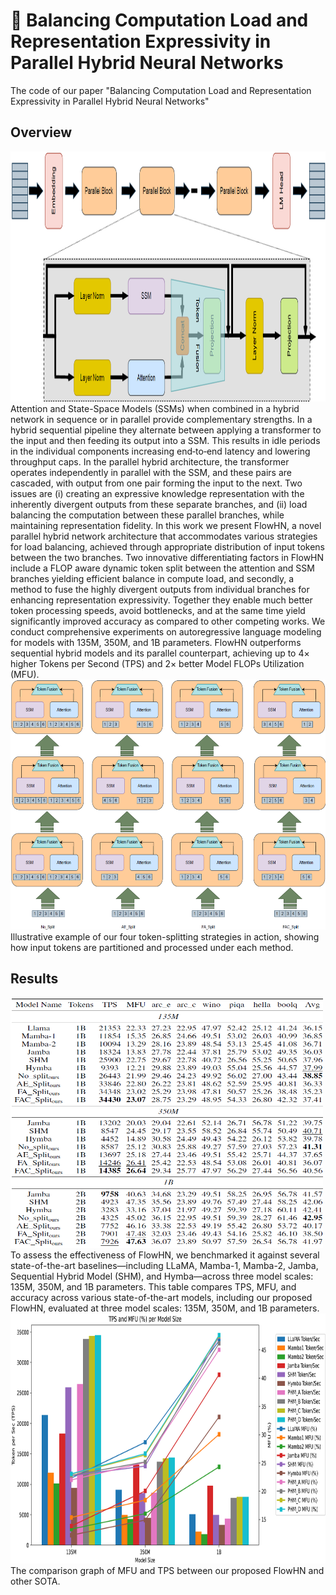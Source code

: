# 🚀 Balancing Computation Load and Representation Expressivity in Parallel Hybrid Neural Networks

 The code of our paper "Balancing Computation Load and Representation Expressivity in Parallel Hybrid Neural Networks"


## Overview
<img src="./Imgs/architecture.png" alt="drawing" width="800" height="400"/>
Attention and State-Space Models (SSMs) when combined in a hybrid network in sequence or in parallel provide complementary strengths. In a hybrid sequential pipeline they alternate between applying a transformer to the input and then feeding its output into a SSM. This results in idle periods in the individual components increasing end‐to‐end latency and lowering throughput caps. In the parallel hybrid architecture, the transformer operates independently in parallel with the SSM, and these pairs are cascaded,  with output from one pair forming the input to the next. Two issues are (i) creating an expressive knowledge representation with the inherently divergent outputs from these separate branches, and (ii) load balancing the computation between these parallel branches, while maintaining representation fidelity. In this work we present FlowHN, a novel parallel hybrid network architecture that accommodates various strategies for load balancing, achieved through appropriate distribution of input tokens between the two branches. Two innovative differentiating factors in FlowHN include a FLOP aware dynamic token split between the attention and SSM branches yielding efficient balance in compute load, and secondly, a method to fuse the highly divergent outputs from individual branches for enhancing representation expressivity. Together they enable much better token processing speeds, avoid bottlenecks, and at the same time yield significantly improved accuracy as compared to other competing works. We conduct comprehensive experiments on autoregressive language modeling for models with 135M, 350M, and 1B parameters. FlowHN outperforms sequential hybrid models and its parallel counterpart, achieving up to 4× higher Tokens per Second (TPS) and 2× better Model FLOPs Utilization (MFU).

<img src="./Imgs/splitting_modes.png" alt="drawing" width="800" height="400"/>
Illustrative example of our four token-splitting strategies in action, showing how input tokens are partitioned and processed under each method.

## Results
<img src="./Imgs/results.png" alt="drawing" width="500" height="400"/>
 To assess the effectiveness of FlowHN, we benchmarked it against several state-of-the-art baselines—including LLaMA, Mamba-1, Mamba-2, Jamba, Sequential Hybrid Model (SHM), and Hymba—across three model scales: 135M, 350M, and 1B parameters. This table compares TPS, MFU, and accuracy across various state-of-the-art models, including our proposed FlowHN, evaluated at three model scales: 135M, 350M, and 1B parameters.

 <img src="./Imgs/TPS_MFU.png" alt="drawing" width="800" height="400"/>
  The comparison graph of MFU and TPS between our proposed FlowHN and other SOTA.
